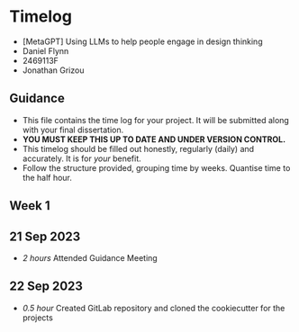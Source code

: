 # Timelog

* [MetaGPT] Using LLMs to help people engage in design thinking
* Daniel Flynn
* 2469113F
* Jonathan Grizou

## Guidance

* This file contains the time log for your project. It will be submitted along with your final dissertation.
* **YOU MUST KEEP THIS UP TO DATE AND UNDER VERSION CONTROL.**
* This timelog should be filled out honestly, regularly (daily) and accurately. It is for *your* benefit.
* Follow the structure provided, grouping time by weeks.  Quantise time to the half hour.

## Week 1

## 21 Sep 2023

* *2 hours* Attended Guidance Meeting

## 22 Sep 2023

* *0.5 hour* Created GitLab repository and cloned the cookiecutter for the projects
